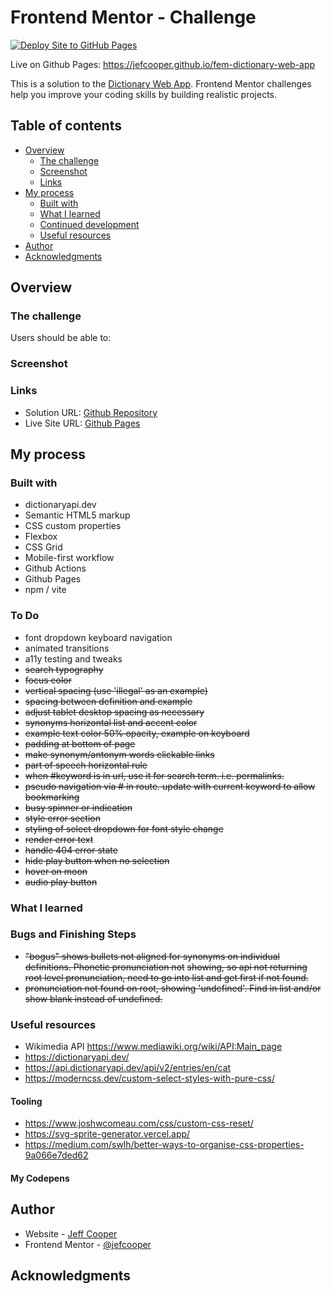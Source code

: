 # Frontend Mentor - Challenge

[![Deploy Site to GitHub Pages](https://github.com/jefcooper/fem-dictionary-web-app/actions/workflows/static.yml/badge.svg)](https://github.com/jefcooper/fem-dictionary-web-app/actions/workflows/static.yml)

Live on Github Pages: https://jefcooper.github.io/fem-dictionary-web-app

This is a solution to the [Dictionary Web App](https://www.frontendmentor.io/challenges/dictionary-web-app-h5wwnyuKFL). Frontend Mentor challenges help you improve your coding skills by building realistic projects.

## Table of contents

- [Overview](#overview)
  - [The challenge](#the-challenge)
  - [Screenshot](#screenshot)
  - [Links](#links)
- [My process](#my-process)
  - [Built with](#built-with)
  - [What I learned](#what-i-learned)
  - [Continued development](#continued-development)
  - [Useful resources](#useful-resources)
- [Author](#author)
- [Acknowledgments](#acknowledgments)

## Overview

### The challenge

Users should be able to:

### Screenshot

### Links

- Solution URL: [Github Repository](https://github.com/jefcooper/fem-dictionary-web-app)
- Live Site URL: [Github Pages](https://jefcooper.github.io/fem-dictionary-web-app)

## My process

### Built with

- dictionaryapi.dev
- Semantic HTML5 markup
- CSS custom properties
- Flexbox
- CSS Grid
- Mobile-first workflow
- Github Actions
- Github Pages
- npm / vite

### To Do

- font dropdown keyboard navigation
- animated transitions
- a11y testing and tweaks
- ~~search typography~~
- ~~focus color~~
- ~~vertical spacing (use 'illegal' as an example)~~
- ~~spacing between definition and example~~
- ~~adjust tablet desktop spacing as necessary~~
- ~~synonyms horizontal list and accent color~~
- ~~example text color 50% opacity, example on keyboard~~
- ~~padding at bottom of page~~
- ~~make synonym/antonym words clickable links~~
- ~~part of speech horizontal rule~~
- ~~when #keyword is in url, use it for search term. i.e. permalinks.~~
- ~~pseudo navigation via # in route. update with current keyword to allow bookmarking~~
- ~~busy spinner or indication~~
- ~~style error section~~
- ~~styling of select dropdown for font style change~~
- ~~render error text~~
- ~~handle 404 error state~~
- ~~hide play button when no selection~~
- ~~hover on moon~~
- ~~audio play button~~

### What I learned

### Bugs and Finishing Steps

- ~~"bogus" shows bullets not aligned for synonyms on individual definitions. Phonetic pronunciation not~~
  ~~showing, so api not returning root level pronunciation, need to go into list and get first if not found.~~
- ~~pronunciation not found on root, showing 'undefined'. Find in list and/or show blank instead of undefined.~~

### Useful resources

- Wikimedia API https://www.mediawiki.org/wiki/API:Main_page
- https://dictionaryapi.dev/
- https://api.dictionaryapi.dev/api/v2/entries/en/cat
- https://moderncss.dev/custom-select-styles-with-pure-css/

#### Tooling

- https://www.joshwcomeau.com/css/custom-css-reset/
- https://svg-sprite-generator.vercel.app/
- https://medium.com/swlh/better-ways-to-organise-css-properties-9a066e7ded62

#### My Codepens

## Author

- Website - [Jeff Cooper](https://jefcooper.github.io)
- Frontend Mentor - [@jefcooper](https://www.frontendmentor.io/profile/jefcooper)

## Acknowledgments
